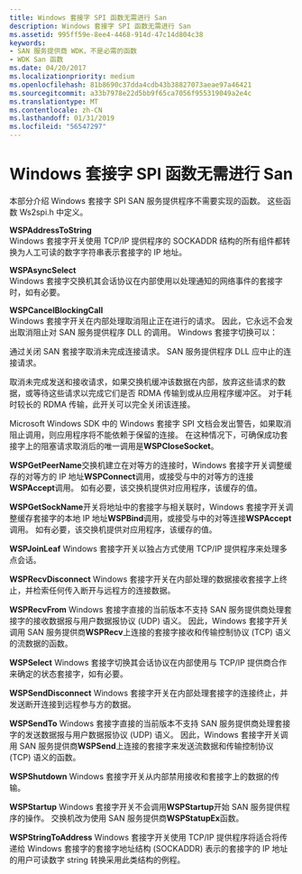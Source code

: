 ```yaml
---
title: Windows 套接字 SPI 函数无需进行 San
description: Windows 套接字 SPI 函数无需进行 San
ms.assetid: 995ff59e-8ee4-4468-914d-47c14d804c38
keywords:
- SAN 服务提供商 WDK，不是必需的函数
- WDK San 函数
ms.date: 04/20/2017
ms.localizationpriority: medium
ms.openlocfilehash: 81b8690c37dda4cdb43b38827073aeae97a46421
ms.sourcegitcommit: a33b7978e22d5bb9f65ca7056f955319049a2e4c
ms.translationtype: MT
ms.contentlocale: zh-CN
ms.lasthandoff: 01/31/2019
ms.locfileid: "56547297"
---
```

# <a name="windows-sockets-spi-functions-not-required-for-sans"></a>Windows 套接字 SPI 函数无需进行 San





本部分介绍 Windows 套接字 SPI SAN 服务提供程序不需要实现的函数。 这些函数 Ws2spi.h 中定义。

<a href="" id="wspaddresstostring"></a>**WSPAddressToString**  
Windows 套接字开关使用 TCP/IP 提供程序的 SOCKADDR 结构的所有组件都转换为人工可读的数字字符串表示套接字的 IP 地址。

<a href="" id="wspasyncselect"></a>**WSPAsyncSelect**  
Windows 套接字交换机其会话协议在内部使用以处理通知的网络事件的套接字时，如有必要。

<a href="" id="wspcancelblockingcall"></a>**WSPCancelBlockingCall**  
Windows 套接字开关在内部处理取消阻止正在进行的请求。 因此，它永远不会发出取消阻止对 SAN 服务提供程序 DLL 的调用。 Windows 套接字切换可以：

通过关闭 SAN 套接字取消未完成连接请求。 SAN 服务提供程序 DLL 应中止的连接请求。

取消未完成发送和接收请求，如果交换机缓冲该数据在内部，放弃这些请求的数据，或等待这些请求以完成它们是否 RDMA 传输到或从应用程序缓冲区。 对于耗时较长的 RDMA 传输，此开关可以完全关闭该连接。

Microsoft Windows SDK 中的 Windows 套接字 SPI 文档会发出警告，如果取消阻止调用，则应用程序将不能依赖于保留的连接。 在这种情况下，可确保成功套接字上的阻塞请求取消后的唯一调用是**WSPCloseSocket**。

**WSPGetPeerName**交换机建立在对等方的连接时，Windows 套接字开关调整缓存的对等方的 IP 地址**WSPConnect**调用，或接受与中的对等方的连接**WSPAccept**调用。 如有必要，该交换机提供对应用程序，该缓存的值。

**WSPGetSockName**开关将地址中的套接字与相关联时，Windows 套接字开关调整缓存套接字的本地 IP 地址**WSPBind**调用，或接受与中的对等连接**WSPAccept**调用。 如有必要，该交换机提供对应用程序，该缓存的值。

**WSPJoinLeaf** Windows 套接字开关以独占方式使用 TCP/IP 提供程序来处理多点会话。

**WSPRecvDisconnect** Windows 套接字开关在内部处理的数据接收套接字上终止，并检索任何传入断开与远程方的连接数据。

**WSPRecvFrom** Windows 套接字直接的当前版本不支持 SAN 服务提供商处理套接字的接收数据报与用户数据报协议 (UDP) 语义。 因此，Windows 套接字开关调用 SAN 服务提供商**WSPRecv**上连接的套接字接收和传输控制协议 (TCP) 语义的流数据的函数。

**WSPSelect** Windows 套接字切换其会话协议在内部使用与 TCP/IP 提供商合作来确定的状态套接字，如有必要。

**WSPSendDisconnect** Windows 套接字开关在内部处理套接字的连接终止，并发送断开连接到远程参与方的数据。

**WSPSendTo** Windows 套接字直接的当前版本不支持 SAN 服务提供商处理套接字的发送数据报与用户数据报协议 (UDP) 语义。 因此，Windows 套接字开关调用 SAN 服务提供商**WSPSend**上连接的套接字来发送流数据和传输控制协议 (TCP) 语义的函数。

**WSPShutdown** Windows 套接字开关从内部禁用接收和套接字上的数据的传输。

**WSPStartup** Windows 套接字开关不会调用**WSPStartup**开始 SAN 服务提供程序的操作。 交换机改为使用 SAN 服务提供商**WSPStatupEx**函数。

**WSPStringToAddress** Windows 套接字开关使用 TCP/IP 提供程序将适合将传递给 Windows 套接字的套接字地址结构 (SOCKADDR) 表示的套接字的 IP 地址的用户可读数字 string 转换采用此类结构的例程。

 

 





